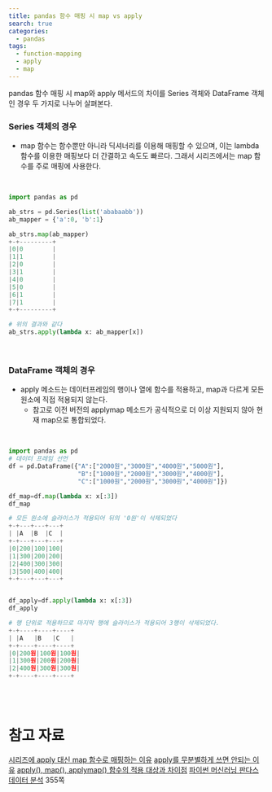 ```yaml
---
title: pandas 함수 매핑 시 map vs apply 
search: true
categories:
  - pandas
tags:
  - function-mapping
  - apply
  - map
---
```

pandas 함수 매핑 시 map와 apply 메서드의 차이를 Series 객체와 DataFrame 객체인 경우 두 가지로 나누어 살펴본다.
<br />

### Series 객체의 경우
  - map 함수는 함수뿐만 아니라 딕셔너리를 이용해 매핑할 수 있으며, 이는 lambda 함수를 이용한 매핑보다 더 간결하고 속도도 빠르다. 그래서 시리즈에서는 map 함수를 주로 매핑에 사용한다.
<br />

```python
import pandas as pd

ab_strs = pd.Series(list('ababaabb'))
ab_mapper = {'a':0, 'b':1}

ab_strs.map(ab_mapper)
+-+---------+
|0|0        |
|1|1        |
|2|0        |
|3|1        |
|4|0        |
|5|0        |
|6|1        |
|7|1        |
+-+---------+

# 위의 결과와 같다
ab_strs.apply(lambda x: ab_mapper[x])
```

<br />

### DataFrame 객체의 경우
  - apply 메소드는 데이터프레임의 행이나 열에 함수를 적용하고, map과 다르게 모든 원소에 직접 적용되지 않는다.
    - 참고로 이전 버전의 applymap 메소드가 공식적으로 더 이상 지원되지 않아 현재 map으로 통합되었다.

<br />

```python
import pandas as pd
# 데이터 프레임 선언
df = pd.DataFrame({"A":["2000원","3000원","4000원","5000원"],
                   "B":["1000원","2000원","3000원","4000원"],
                   "C":["1000원","2000원","3000원","4000원"]})

df_map=df.map(lambda x: x[:3])
df_map

# 모든 원소에 슬라이스가 적용되어 뒤의 '0원'이 삭제되었다
+-+---+---+---+
| |A  |B  |C  |
+-+---+---+---+
|0|200|100|100|
|1|300|200|200|
|2|400|300|300|
|3|500|400|400|
+-+---+---+---+


df_apply=df.apply(lambda x: x[:3])
df_apply

# 행 단위로 적용하므로 마지막 행에 슬라이스가 적용되어 3행이 삭제되었다.
+-+----+----+----+
| |A   |B   |C   |
+-+----+----+----+
|0|200원|100원|100원|
|1|300원|200원|200원|
|2|400원|300원|300원|
+-+----+----+----+
```

<br />
<br />

# 참고 자료
[시리즈에 apply 대신 map 함수로 매핑하는 이유](https://kimpanda.tistory.com/124)
[apply를 무분별하게 쓰면 안되는 이유](https://kimpanda.tistory.com/199)
[apply(), map(), applymap() 함수의 적용 대상과 차이점](https://m.blog.naver.com/youji4ever/222292901767)
[파이썬 머신러닝 판다스 데이터 분석](https://github.com/tsdata/pandas-data-analysis) 355쪽